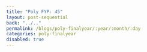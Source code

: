 ```yaml
---
title: "Poly FYP: 45"
layout: post-sequential
back: "../.."
permalink: /blogs/poly-finalyear/:year/:month/:day
categories: poly-finalyear
disabled: true
---
```

